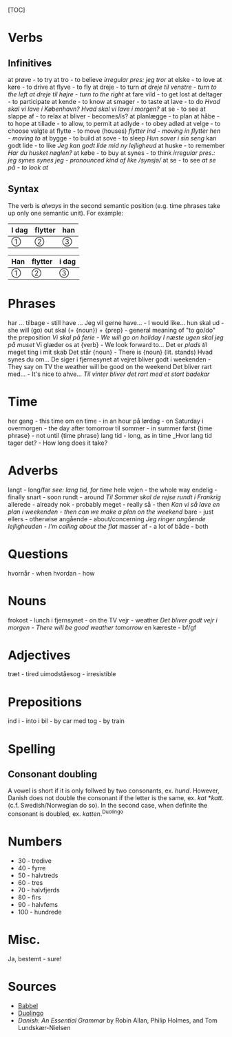 [TOC]

# Verbs

## Infinitives
at prøve - to try
at tro - to believe
*irregular pres: jeg tror*
at elske - to love
at køre - to drive
at flyve - to fly
at dreje - to turn
_at dreje til venstre - turn to the left_
_at dreje til højre - turn to the right_
at fare vild - to get lost
at deltager - to participate
at kende - to know
at smager - to taste
at lave - to do
_Hvad skal vi lave i København?_
_Hvad skal vi lave i morgen?_
at se - to see
at slappe af - to relax
at bliver - becomes/is?
at planlægge - to plan
at håbe - to hope
at tillade - to allow, to permit
at adlyde - to obey
<pt>adlød</pt>
at velge - to choose
<pt>valgte</pt>
at flytte - to move (houses)
_flytter ind - moving in_
_flytter hen - moving to_
at bygge - to build
at sove - to sleep
_Hun sover i sin seng_
kan godt lide - to like
_Jeg kan godt lide mid ny lejligheud_
at huske - to remember
_Har du husket nøglen?_
at købe - to buy
at synes - to think
*irregular pres.: jeg synes*
*synes jeg - pronounced kind of like /synsjə/*
at se - to see
_at se på - to look at_

## Syntax
The verb is _always_ in the second semantic position (e.g. time phrases take up only one semantic unit).
For example:

I dag | flytter | han
------|---------|----
①    |②       |③


Han   | flytter | i dag
------|---------|----
①    |②       |③


# Phrases
har ... tilbage - still have ...
Jeg vil gerne have... - I would like...
hun skal ud - she will (go) out
skal (+ {noun}) + {prep} - general meaning of "to go/do" the preposition
_Vi skal på ferie - We will go on holiday_
_I næste ugen skal jeg på muset_
Vi glæder os at {verb} - We look forward to...
Det er _plads til_ meget ting i mit skab
Det står {noun} - There is {noun} (lit. stands)
Hvad synes du om...
De siger i fjernesynet at vejret bliver godt i weekenden - They say on TV the weather will be good on the weekend
Det bliver rart med... - It's nice to ahve...
_Til vinter bliver det rart med et stort badekar_

# Time
her gang - this time
om en time - in an hour
på lørdag - on Saturday
i overmorgen - the day after tomorrow
til sommer - in summer
først {time phrase} - not until {time phrase}
lang tid - long, as in time
_Hvor lang tid tager det? - How long does it take?

# Adverbs
langt - long/far
_see: lang tid, for time_
hele vejen - the whole way
endelig - finally
snart - soon
rundt - around
_Til Sommer skal de rejse rundt i Frankrig_
allerede - already
nok - probably
meget - really
så - then
_Kan vi så lave en plan i weekenden - then can we make a plan on the weekend_
bare - just
ellers - otherwise
angående - about/concerning
_Jeg ringer angående lejligheuden - I'm calling about the flat_
masser af - a lot of
både - both

# Questions
hvornår - when
hvordan - how

# Nouns
frokost - lunch
i fjernsynet - on the TV
vejr - weather
_Det bliver godt vejr i morgen - There will be good weather tomorrow_
en kæreste - bf/gf

# Adjectives
træt - tired
uimodståesog - irresistible

# Prepositions
ind i - into
i bil - by car
med tog - by train

# Spelling
## Consonant doubling
A vowel is short if it is only follwed by two consonants, ex. _hund_.  However, Danish does not double the consonant if the letter is the same, ex. _kat_ *_katt_. (c.f. Swedish/Norwegian do so). In the second case, when definite the consonant is doubled, ex. _katten_.<sup>Duolingo</sup>

# Numbers
* 30 - tredive
* 40 - fyrre
* 50 - halvtreds
* 60 - tres
* 70 - halvfjerds
* 80 - firs
* 90 - halvfems
* 100 - hundrede

# Misc.
Ja, bestemt - sure!

# Sources
* [Babbel](http://babbel.com)
* [Duolingo](http://duolingo.com)
* _Danish: An Essential Grammar_ by Robin Allan, Philip Holmes, and Tom Lundskær-Nielsen